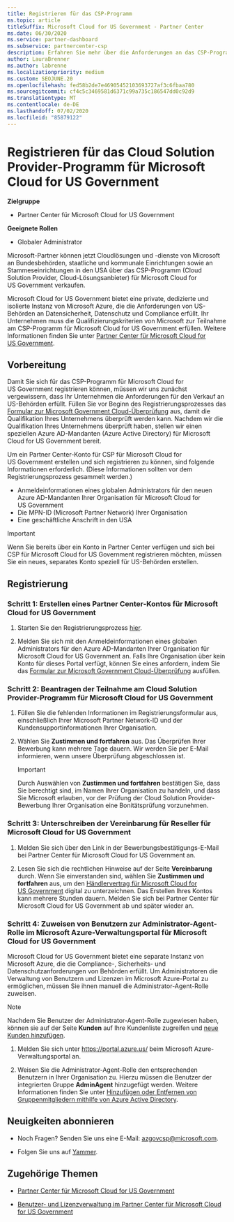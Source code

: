 ```yaml
---
title: Registrieren für das CSP-Programm
ms.topic: article
titleSuffix: Microsoft Cloud for US Government - Partner Center
ms.date: 06/30/2020
ms.service: partner-dashboard
ms.subservice: partnercenter-csp
description: Erfahren Sie mehr über die Anforderungen an das CSP-Programm für Partner, die sich für das Cloud Solution Provider-Programm für Microsoft Cloud für die US-Regierung registrieren möchten.
author: LauraBrenner
ms.author: labrenne
ms.localizationpriority: medium
ms.custom: SEOJUNE.20
ms.openlocfilehash: fed58b2de7e46905452103693727af3c6fbaa780
ms.sourcegitcommit: cf4c5c3469581d6371c99a735c186547dd0c92d9
ms.translationtype: MT
ms.contentlocale: de-DE
ms.lasthandoff: 07/02/2020
ms.locfileid: "85879122"
---
```

# <a name="enroll-in-the-cloud-solution-provider-program-for-microsoft-cloud-for-us-government"></a>Registrieren für das Cloud Solution Provider-Programm für Microsoft Cloud for US Government

**Zielgruppe**

- Partner Center für Microsoft Cloud for US Government

**Geeignete Rollen**

- Globaler Administrator

Microsoft-Partner können jetzt Cloudlösungen und -dienste von Microsoft an Bundesbehörden, staatliche und kommunale Einrichtungen sowie an Stammeseinrichtungen in den USA über das CSP-Programm (Cloud Solution Provider, Cloud-Lösungsanbieter) für Microsoft Cloud for US Government verkaufen. 

Microsoft Cloud for US Government bietet eine private, dedizierte und isolierte Instanz von Microsoft Azure, die die Anforderungen von US-Behörden an Datensicherheit, Datenschutz und Compliance erfüllt. Ihr Unternehmen muss die Qualifizierungskriterien von Microsoft zur Teilnahme am CSP-Programm für Microsoft Cloud for US Government erfüllen. Weitere Informationen finden Sie unter [Partner Center für Microsoft Cloud for US Government](partner-center-for-microsoft-us-govt-cloud.md).

## <a name="before-you-begin"></a>Vorbereitung

Damit Sie sich für das CSP-Programm für Microsoft Cloud for US Government registrieren können, müssen wir uns zunächst vergewissern, dass Ihr Unternehmen die Anforderungen für den Verkauf an US-Behörden erfüllt. Füllen Sie vor Beginn des Registrierungsprozesses das [Formular zur Microsoft Government Cloud-Überprüfung](https://azuregov.microsoft.com/csp) aus, damit die Qualifikation Ihres Unternehmens überprüft werden kann. Nachdem wir die Qualifikation Ihres Unternehmens überprüft haben, stellen wir einen speziellen Azure AD-Mandanten (Azure Active Directory) für Microsoft Cloud for US Government bereit.  

Um ein Partner Center-Konto für CSP für Microsoft Cloud for US Government erstellen und sich registrieren zu können, sind folgende Informationen erforderlich. (Diese Informationen sollten vor dem Registrierungsprozess gesammelt werden.)

-  Anmeldeinformationen eines globalen Administrators für den neuen Azure AD-Mandanten Ihrer Organisation für Microsoft Cloud for US Government
-  Die MPN-ID (Microsoft Partner Network) Ihrer Organisation 
-  Eine geschäftliche Anschrift in den USA

> [!IMPORTANT]  
> Wenn Sie bereits über ein Konto in Partner Center verfügen und sich bei CSP für Microsoft Cloud for US Government registrieren möchten, müssen Sie ein neues, separates Konto speziell für US-Behörden erstellen.

## <a name="how-to-enroll"></a>Registrierung 

### <a name="step-1---create-a-partner-center-account-for-microsoft-cloud-for-us-government"></a>Schritt 1: Erstellen eines Partner Center-Kontos für Microsoft Cloud for US Government

1.  Starten Sie den Registrierungsprozess [hier](https://partnercenter.microsoft.com/register/resellerusgjoinnow). 

2.  Melden Sie sich mit den Anmeldeinformationen eines globalen Administrators für den Azure AD-Mandanten Ihrer Organisation für Microsoft Cloud for US Government an. Falls Ihre Organisation über kein Konto für dieses Portal verfügt, können Sie eines anfordern, indem Sie das [Formular zur Microsoft Government Cloud-Überprüfung](https://azuregov.microsoft.com/csp) ausfüllen.


### <a name="step-2---apply-to-participate-in-the-cloud-solution-provider-program-for-microsoft-cloud-for-us-government"></a>Schritt 2: Beantragen der Teilnahme am Cloud Solution Provider-Programm für Microsoft Cloud for US Government

1.  Füllen Sie die fehlenden Informationen im Registrierungsformular aus, einschließlich Ihrer Microsoft Partner Network-ID und der Kundensupportinformationen Ihrer Organisation. 

2.  Wählen Sie **Zustimmen und fortfahren** aus. Das Überprüfen Ihrer Bewerbung kann mehrere Tage dauern. Wir werden Sie per E-Mail informieren, wenn unsere Überprüfung abgeschlossen ist.

    > [!IMPORTANT]  
    > Durch Auswählen von **Zustimmen und fortfahren** bestätigen Sie, dass Sie berechtigt sind, im Namen Ihrer Organisation zu handeln, und dass Sie Microsoft erlauben, vor der Prüfung der Cloud Solution Provider-Bewerbung Ihrer Organisation eine Bonitätsprüfung vorzunehmen.


### <a name="step-3---sign-the-reseller-agreement-for-microsoft-cloud-for-us-government"></a>Schritt 3: Unterschreiben der Vereinbarung für Reseller für Microsoft Cloud for US Government

1. Melden Sie sich über den Link in der Bewerbungsbestätigungs-E-Mail bei Partner Center für Microsoft Cloud for US Government an. 

2. Lesen Sie sich die rechtlichen Hinweise auf der Seite **Vereinbarung** durch. Wenn Sie einverstanden sind, wählen Sie **Zustimmen und fortfahren** aus, um den [Händlervertrag für Microsoft Cloud for US Government](https://go.microsoft.com/fwlink/p/?linkid=843364) digital zu unterzeichnen. Das Erstellen Ihres Kontos kann mehrere Stunden dauern. Melden Sie sich bei Partner Center für Microsoft Cloud for US Government ab und später wieder an.


### <a name="step-4---assign-users-to-the-admin-agent-role-in-the-microsoft-azure-admin-portal-for-microsoft-cloud-for-us-government"></a>Schritt 4: Zuweisen von Benutzern zur Administrator-Agent-Rolle im Microsoft Azure-Verwaltungsportal für Microsoft Cloud for US Government

Microsoft Cloud for US Government bietet eine separate Instanz von Microsoft Azure, die die Compliance-, Sicherheits- und Datenschutzanforderungen von Behörden erfüllt. Um Administratoren die Verwaltung von Benutzern und Lizenzen im Microsoft Azure-Portal zu ermöglichen, müssen Sie ihnen manuell die Administrator-Agent-Rolle zuweisen.

> [!NOTE]  
> Nachdem Sie Benutzer der Administrator-Agent-Rolle zugewiesen haben, können sie auf der Seite **Kunden** auf Ihre Kundenliste zugreifen und [neue Kunden hinzufügen](add-a-new-customer.md).   

1.  Melden Sie sich unter https://portal.azure.us/ beim Microsoft Azure-Verwaltungsportal an.

2.  Weisen Sie die Administrator-Agent-Rolle den entsprechenden Benutzern in Ihrer Organisation zu. Hierzu müssen die Benutzer der integrierten Gruppe **AdminAgent** hinzugefügt werden. Weitere Informationen finden Sie unter [Hinzufügen oder Entfernen von Gruppenmitgliedern mithilfe von Azure Active Directory](https://docs.microsoft.com/azure/active-directory/active-directory-groups-members-azure-portal).
 
## <a name="connect-with-us"></a>Neuigkeiten abonnieren

- Noch Fragen? Senden Sie uns eine E-Mail: azgovcsp@microsoft.com.

- Folgen Sie uns auf [Yammer](https://www.yammer.com/cloudpartnercommunity/#/threads/inGroup?type=in_group&feedId=11509777&view=all). 

## <a name="related-topics"></a>Zugehörige Themen

-  [Partner Center für Microsoft Cloud for US Government](partner-center-for-microsoft-us-govt-cloud.md)

-  [Benutzer- und Lizenzverwaltung im Partner Center für Microsoft Cloud for US Government](user-management-in-partner-center-for-microsoft-us-govt-cloud.md)


